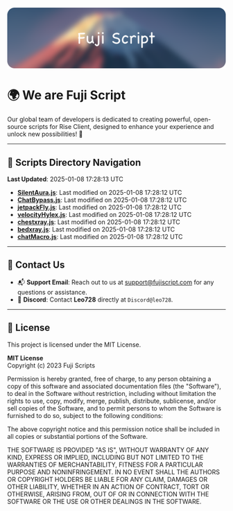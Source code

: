 ![Banner](.github/b.webp)

# 🌍 **We are Fuji Script**

Our global team of developers is dedicated to creating powerful, open-source scripts for Rise Client, designed to enhance your experience and unlock new possibilities! 🌟

---
<!-- SCRIPTS_NAVIGATION_START -->
## 📂 **Scripts Directory Navigation**

**Last Updated**: 2025-01-08 17:28:13 UTC

- **[SilentAura.js](scripts/SilentAura.js)**: Last modified on 2025-01-08 17:28:12 UTC
- **[ChatBypass.js](scripts/ChatBypass.js)**: Last modified on 2025-01-08 17:28:12 UTC
- **[jetpackFly.js](scripts/jetpackFly.js)**: Last modified on 2025-01-08 17:28:12 UTC
- **[velocityHylex.js](scripts/velocityHylex.js)**: Last modified on 2025-01-08 17:28:12 UTC
- **[chestxray.js](scripts/chestxray.js)**: Last modified on 2025-01-08 17:28:12 UTC
- **[bedxray.js](scripts/bedxray.js)**: Last modified on 2025-01-08 17:28:12 UTC
- **[chatMacro.js](scripts/chatMacro.js)**: Last modified on 2025-01-08 17:28:12 UTC

<!-- SCRIPTS_NAVIGATION_END -->

---

## 💬 **Contact Us**  
- 📬 **Support Email**: Reach out to us at [support@fujiscript.com](mailto:support@fujiscript.com) for any questions or assistance.  
- 💬 **Discord**: Contact **Leo728** directly at `Discord@leo728`.

---

## 📜 **License**

This project is licensed under the MIT License.  

**MIT License**  
Copyright (c) 2023 Fuji Scripts  

Permission is hereby granted, free of charge, to any person obtaining a copy of this software and associated documentation files (the "Software"), to deal in the Software without restriction, including without limitation the rights to use, copy, modify, merge, publish, distribute, sublicense, and/or sell copies of the Software, and to permit persons to whom the Software is furnished to do so, subject to the following conditions:  

The above copyright notice and this permission notice shall be included in all copies or substantial portions of the Software.  

THE SOFTWARE IS PROVIDED "AS IS", WITHOUT WARRANTY OF ANY KIND, EXPRESS OR IMPLIED, INCLUDING BUT NOT LIMITED TO THE WARRANTIES OF MERCHANTABILITY, FITNESS FOR A PARTICULAR PURPOSE AND NONINFRINGEMENT. IN NO EVENT SHALL THE AUTHORS OR COPYRIGHT HOLDERS BE LIABLE FOR ANY CLAIM, DAMAGES OR OTHER LIABILITY, WHETHER IN AN ACTION OF CONTRACT, TORT OR OTHERWISE, ARISING FROM, OUT OF OR IN CONNECTION WITH THE SOFTWARE OR THE USE OR OTHER DEALINGS IN THE SOFTWARE.  
